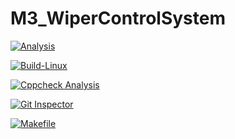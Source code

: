 # M3_WiperControlSystem

[![Analysis](https://github.com/kommalapatisowmya/M3_WiperControlSystem/actions/workflows/Analysis.yml/badge.svg)](https://github.com/kommalapatisowmya/M3_WiperControlSystem/actions/workflows/Analysis.yml)

[![Build-Linux](https://github.com/kommalapatisowmya/M3_WiperControlSystem/actions/workflows/Build%20on%20Linux.yml/badge.svg)](https://github.com/kommalapatisowmya/M3_WiperControlSystem/actions/workflows/Build%20on%20Linux.yml)

[![Cppcheck Analysis](https://github.com/kommalapatisowmya/M3_WiperControlSystem/actions/workflows/Cppcheck_analysis.yml/badge.svg)](https://github.com/kommalapatisowmya/M3_WiperControlSystem/actions/workflows/Cppcheck_analysis.yml)

[![Git Inspector](https://github.com/kommalapatisowmya/M3_WiperControlSystem/actions/workflows/gitinspector.yml/badge.svg)](https://github.com/kommalapatisowmya/M3_WiperControlSystem/actions/workflows/gitinspector.yml)

[![Makefile](https://github.com/kommalapatisowmya/M3_WiperControlSystem/actions/workflows/Makefile.yml/badge.svg)](https://github.com/kommalapatisowmya/M3_WiperControlSystem/actions/workflows/Makefile.yml)
